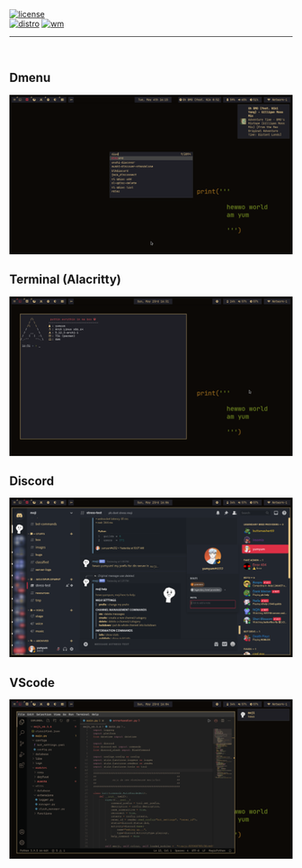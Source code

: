<div align="left">
  <a href="https://github.com/yumm-b612/linux/blob/main/LICENSE"><img alt="license" src="https://img.shields.io/github/license/yumm-b612/linux?style=for-the-badge"></a>
  <br>
  <a href="https://archlinux.org/"><img alt="distro" src="https://img.shields.io/badge/archlinux-btw-blue?style=for-the-badge&logo=Arch%20Linux"></a>
  <a href="https://suckless.org/"><img alt="wm" src="https://img.shields.io/badge/suckless-informational?style=for-the-badge&logo=suckless"></a>
  
  
  <hr> <br>
  
  <h2>Dmenu</h2>
  <img src="https://github.com/yumyumb612/window-manager-dotfiles/blob/main/dwm/screenshots/desktop.png?raw=true"/>
  
  <h2>Terminal (Alacritty)</h2>
  <img src="https://github.com/yumyumb612/window-manager-dotfiles/blob/main/dwm/screenshots/alacritty.png?raw=true"/>
  
  <h2>Discord</h2>
  <img src="https://github.com/yumyumb612/window-manager-dotfiles/blob/main/dwm/screenshots/discord.png?raw=true"/>
  
  <h2>VScode</h2>
  <img src="https://github.com/yumyumb612/window-manager-dotfiles/blob/main/dwm/screenshots/vscode.png?raw=true"/>
</div>
